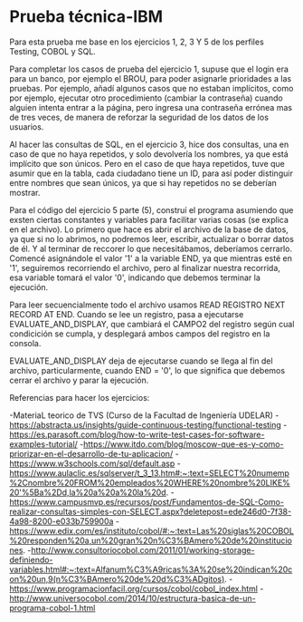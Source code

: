 # Prueba técnica-IBM

Para esta prueba me base en los ejercicios 1, 2, 3 Y 5 de los perfiles Testing, COBOL y SQL.

Para completar los casos de prueba del ejercicio 1, supuse que el login era para un banco, por ejemplo el BROU, para poder asignarle prioridades a las pruebas. Por ejemplo, añadí algunos casos que no estaban implícitos, como por ejemplo, ejecutar otro procedimiento (cambiar la contraseña) cuando alguien intenta entrar a la página, pero ingresa una contraseña errónea mas de tres veces, de manera de reforzar la seguridad de los datos de los usuarios.

Al hacer las consultas de SQL, en el ejercicio 3, hice dos consultas, una en caso de que no haya repetidos, y solo devolvería los nombres, ya que está implícito que son únicos. Pero en el caso de que haya repetidos, tuve que asumir que en la tabla, cada ciudadano tiene un ID, para así poder distinguir entre nombres que sean únicos, ya que si hay repetidos no se deberían mostrar.

Para el código del ejercicio 5 parte (5), construí el programa asumiendo que exsten ciertas constantes y variables para facilitar varias cosas (se explica en el archivo).
Lo primero que hace es abrir el archivo de la base de datos, ya que si no lo abrimos, no podremos leer, escribir, actualizar o borrar datos de él. Y al terminar de reccorer lo que necesitábamos, deberíamos cerrarlo.
Comencé asignándole el valor '1' a la variable END, ya que mientras esté en '1', seguiremos recorriendo el archivo, pero al finalizar nuestra recorrida, esa variable tomará el valor '0', indicando que debemos terminar la ejecución.

Para leer secuencialmente todo el archivo usamos READ REGISTRO NEXT RECORD    AT END.
Cuando se lee un registro, pasa a ejecutarse EVALUATE_AND_DISPLAY, que cambiará el CAMPO2 del registro según cual condicición se cumpla, y desplegará ambos campos del registro en la consola.

EVALUATE_AND_DISPLAY deja de ejecutarse cuando se llega al fin del archivo, particularmente, cuando END = '0', lo que significa que debemos cerrar el archivo y parar la ejecución.

Referencias para hacer los ejercicios:

-MateriaL teorico de TVS (Curso de la Facultad de Ingeniería UDELAR)
-https://abstracta.us/insights/guide-continuous-testing/functional-testing
-https://es.parasoft.com/blog/how-to-write-test-cases-for-software-examples-tutorial/
-https://www.itdo.com/blog/moscow-que-es-y-como-priorizar-en-el-desarrollo-de-tu-aplicacion/
-https://www.w3schools.com/sql/default.asp
-https://www.aulaclic.es/sqlserver/t_3_13.htm#:~:text=SELECT%20numemp%2Cnombre%20FROM%20empleados%20WHERE%20nombre%20LIKE%20'%5Ba%2Dd,la%20a%20a%20la%20d.
-https://www.campusmvp.es/recursos/post/Fundamentos-de-SQL-Como-realizar-consultas-simples-con-SELECT.aspx?deletepost=ede246d0-7f38-4a98-8200-e033b759900a
-https://www.edix.com/es/instituto/cobol/#:~:text=Las%20siglas%20COBOL%20responden%20a,un%20gran%20n%C3%BAmero%20de%20instituciones.
-http://www.consultoriocobol.com/2011/01/working-storage-definiendo-variables.html#:~:text=Alfanum%C3%A9ricas%3A%20se%20indican%20con%20un,9(n%C3%BAmero%20de%20d%C3%ADgitos).
-https://www.programacionfacil.org/cursos/cobol/cobol_index.html
-http://www.universocobol.com/2014/10/estructura-basica-de-un-programa-cobol-1.html
